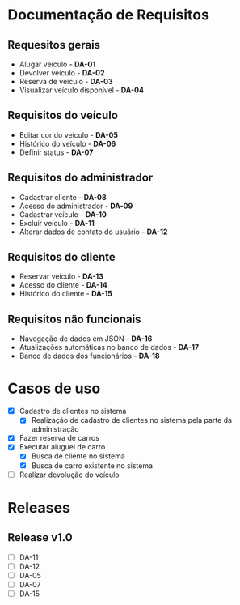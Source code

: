 # Documentação de Requisitos

## Requesitos gerais

- Alugar veículo - **DA-01**
- Devolver veículo - **DA-02**
- Reserva de veículo - **DA-03**
- Visualizar veículo disponível - **DA-04**

## Requisitos do veículo

- Editar cor do veículo - **DA-05**
- Histórico do veículo - **DA-06**
- Definir status - **DA-07**

## Requisitos do administrador

- Cadastrar cliente - **DA-08**
- Acesso do administrador - **DA-09**
- Cadastrar veículo - **DA-10**
- Excluir veículo - **DA-11**
- Alterar dados de contato do usuário - **DA-12**

## Requisitos do cliente

- Reservar veículo - **DA-13**
- Acesso do cliente - **DA-14**
- Histórico do cliente - **DA-15**

## Requisitos não funcionais

- Navegação de dados em JSON - **DA-16**
- Atualizações automáticas no banco de dados - **DA-17**
- Banco de dados dos funcionários - **DA-18**

# Casos de uso

- [x] Cadastro de clientes no sistema
  - [x] Realização de cadastro de clientes no sistema pela parte da administração
- [x] Fazer reserva de carros
- [x] Executar aluguel de carro
  - [x] Busca de cliente no sistema
  - [x] Busca de carro existente no sistema
- [ ] Realizar devolução do veículo

# Releases

## Release v1.0

- [ ] DA-11
- [ ] DA-12
- [ ] DA-05
- [ ] DA-07
- [ ] DA-15
